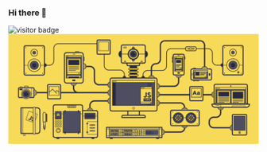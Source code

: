 ### Hi there 👋
![visitor badge](https://visitor-badge.glitch.me/badge?page_id=gian-sosa.visitor-badge)
<img  src="https://raw.githubusercontent.com/hebertdev/hebertdev/master/img/javascript.gif" />

<!--
**gian-sosa/gian-sosa** is a ✨ _special_ ✨ repository because its `README.md` (this file) appears on your GitHub profile.

Here are some ideas to get you started:

- 🔭 I’m currently working on ...
- 🌱 I’m currently learning ...
- 👯 I’m looking to collaborate on ...
- 🤔 I’m looking for help with ...
- 💬 Ask me about ...
- 📫 How to reach me: ...
- 😄 Pronouns: ...
- ⚡ Fun fact: ...
-->
